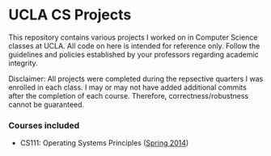 UCLA CS Projects
=======
This repository contains various projects I worked on in Computer Science classes at UCLA. All code on here is intended for reference only. Follow the guidelines and policies established by your professors regarding academic integrity.

Disclaimer: All projects were completed during the repsective quarters I was enrolled in each class. I may or may not have added additional commits after the completion of each course. Therefore, correctness/robustness cannot be guaranteed.

### Courses included
* CS111: Operating Systems Principles ([Spring 2014](http://cs.ucla.edu/classes/spring14/cs111/))
